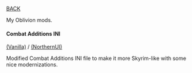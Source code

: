
[BACK](..)

My Oblivion mods.

#### Combat Additions INI 
[(Vanilla)](./dl/ini/LegionCombatAdditions.ini) / [(NorthernUI)](./dl/ini/LegionCombatAdditionsNUI.ini)

Modified Combat Additions INI file to make it more Skyrim-like with some nice modernizations.